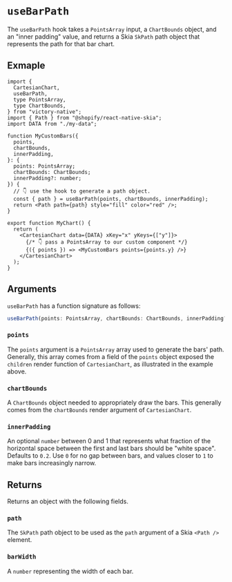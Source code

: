 # `useBarPath`

The `useBarPath` hook takes a `PointsArray` input, a `ChartBounds` object, and an "inner padding" value, and returns a Skia `SkPath` path object that represents the path for that bar chart.

## Exmaple

```tsx
import {
  CartesianChart,
  useBarPath,
  type PointsArray,
  type ChartBounds,
} from "victory-native";
import { Path } from "@shopify/react-native-skia";
import DATA from "./my-data";

function MyCustomBars({
  points,
  chartBounds,
  innerPadding,
}: {
  points: PointsArray;
  chartBounds: ChartBounds;
  innerPadding?: number;
}) {
  // 👇 use the hook to generate a path object.
  const { path } = useBarPath(points, chartBounds, innerPadding);
  return <Path path={path} style="fill" color="red" />;
}

export function MyChart() {
  return (
    <CartesianChart data={DATA} xKey="x" yKeys={["y"]}>
      {/* 👇 pass a PointsArray to our custom component */}
      {({ points }) => <MyCustomBars points={points.y} />}
    </CartesianChart>
  );
}
```

## Arguments

`useBarPath` has a function signature as follows:

```ts
useBarPath(points: PointsArray, chartBounds: ChartBounds, innerPadding?: number): { path: SkPath; barWidth: number; }
```

### `points`

The `points` argument is a `PointsArray` array used to generate the bars' path. Generally, this array comes from a field of the `points` object exposed the `children` render function of `CartesianChart`, as illustrated in the example above.

### `chartBounds`

A `ChartBounds` object needed to appropriately draw the bars. This generally comes from the `chartBounds` render argument of `CartesianChart`.

### `innerPadding`

An optional `number` between 0 and 1 that represents what fraction of the horizontal space between the first and last bars should be "white space". Defaults to `0.2`. Use `0` for no gap between bars, and values closer to `1` to make bars increasingly narrow.

## Returns

Returns an object with the following fields.

### `path`

The `SkPath` path object to be used as the `path` argument of a Skia `<Path />` element.

### `barWidth`

A `number` representing the width of each bar.
